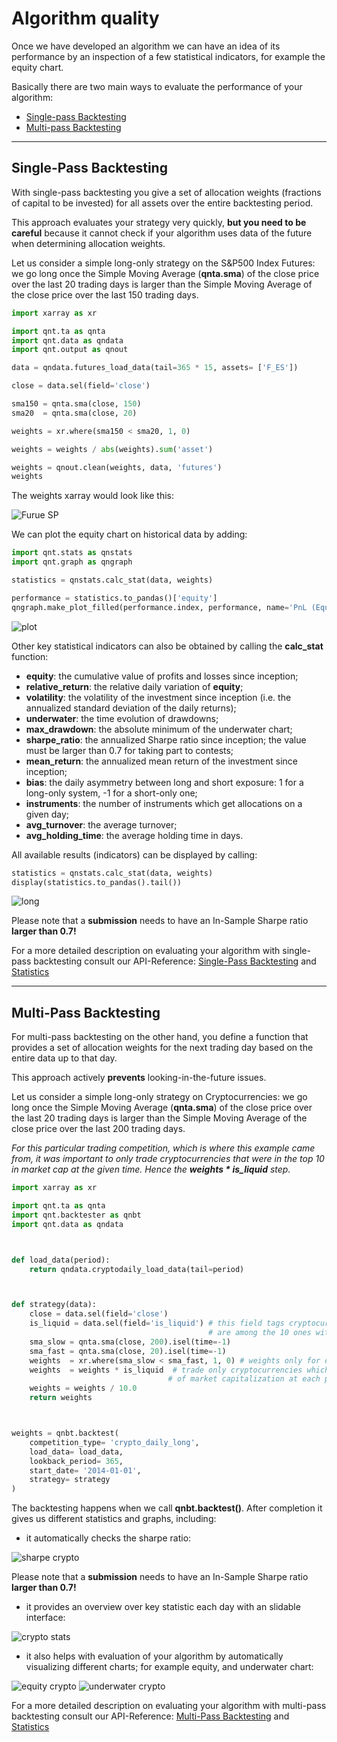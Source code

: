 # Algorithm quality

Once we have developed an algorithm we can have an idea of its performance by an  inspection of a few statistical indicators, for example the equity chart.

Basically there are two main ways to evaluate the performance of your algorithm:
- [Single-pass Backtesting](#single-pass-backtesting)
- [Multi-pass Backtesting](#multi-pass-backtesting)
----

## Single-Pass Backtesting

With single-pass backtesting you give a set of allocation weights (fractions of capital to be invested) for all assets over the entire backtesting period.

This approach evaluates your strategy very quickly, **but you need to be careful** because it cannot check if your algorithm uses data of the future when determining allocation weights.

Let us consider a simple long-only strategy on the S&P500 Index Futures: we go long once the Simple Moving Average (**qnta.sma**) of the close price over the last 20 trading days is larger than the Simple Moving Average of the close price over the last 150 trading days.

```python
import xarray as xr

import qnt.ta as qnta
import qnt.data as qndata
import qnt.output as qnout

data = qndata.futures_load_data(tail=365 * 15, assets= ['F_ES'])

close = data.sel(field='close')

sma150 = qnta.sma(close, 150)
sma20  = qnta.sma(close, 20)

weights = xr.where(sma150 < sma20, 1, 0)

weights = weights / abs(weights).sum('asset')

weights = qnout.clean(weights, data, 'futures')
weights
```
The weights xarray would look like this:

![Furue SP](./pictures/F_ES_15y.png)

We can plot the equity chart on historical data by adding:

```python
import qnt.stats as qnstats
import qnt.graph as qngraph

statistics = qnstats.calc_stat(data, weights)

performance = statistics.to_pandas()['equity']
qngraph.make_plot_filled(performance.index, performance, name='PnL (Equity)')
```

![plot](./pictures/newplot.png)

Other key statistical indicators can also be obtained by calling the **calc_stat** function:

* **equity**: the cumulative value of profits and losses since inception;
* **relative_return**: the relative daily variation of **equity**;
* **volatility**: the volatility of the investment since inception (i.e. the annualized standard deviation of the daily returns);
* **underwater**: the time evolution of drawdowns;
* **max_drawdown**: the absolute minimum of the underwater chart;
* **sharpe_ratio**: the annualized Sharpe ratio since inception; the value must be larger than 0.7 for taking part to contests;
* **mean_return**: the annualized mean return of the investment since inception;
* **bias**: the daily asymmetry between long and short exposure: 1 for a long-only system, -1 for a short-only one;
* **instruments**: the number of instruments which get allocations on a given day;
* **avg_turnover**: the average turnover;
* **avg_holding_time**: the average holding time in days.


All available results (indicators) can be displayed by calling:
```python
statistics = qnstats.calc_stat(data, weights)
display(statistics.to_pandas().tail())
```
![long](./pictures/long.png)

Please note that a **submission** needs to have an In-Sample Sharpe ratio **larger than 0.7!**

For a more detailed description on evaluating your algorithm with single-pass backtesting consult our API-Reference: [Single-Pass Backtesting](https://quantiacs.com/documentation/en/reference/evaluation.html#single-pass-backtesting) and [Statistics](https://quantiacs.com/documentation/en/reference/evaluation.html#statistics)

----

## Multi-Pass Backtesting
For multi-pass backtesting on the other hand, you define a function that provides a set of allocation weights for the next trading day based on the entire data up to that day.

This approach actively **prevents** looking-in-the-future issues.

Let us consider a simple long-only strategy on Cryptocurrencies: we go long once the Simple Moving Average (**qnta.sma**) of the close price over the last 20 trading days is larger than the Simple Moving Average of the close price over the last 200 trading days.


*For this particular trading competition, which is where this example came from, it was important to only trade cryptocurrencies that were in the top 10 in market cap at the given time. Hence the* ***weights * is_liquid*** *step.*

```python
import xarray as xr

import qnt.ta as qnta
import qnt.backtester as qnbt
import qnt.data as qndata



def load_data(period):
    return qndata.cryptodaily_load_data(tail=period)



def strategy(data):
    close = data.sel(field='close')
    is_liquid = data.sel(field='is_liquid') # this field tags cryptocurrencies which, at a given point in time,
                                            # are among the 10 ones with the largest market capitalization
    sma_slow = qnta.sma(close, 200).isel(time=-1)
    sma_fast = qnta.sma(close, 20).isel(time=-1)
    weights  = xr.where(sma_slow < sma_fast, 1, 0) # weights only for one trading day
    weights  = weights * is_liquid  # trade only cryptocurrencies which were among the top 10 in terms
                                   # of market capitalization at each point in time
    weights = weights / 10.0
    return weights



weights = qnbt.backtest(
    competition_type= 'crypto_daily_long',
    load_data= load_data,
    lookback_period= 365,
    start_date= '2014-01-01',
    strategy= strategy
)
```
The backtesting happens when we call **qnbt.backtest()**. After completion it gives us different statistics and graphs, including:
* it automatically checks the sharpe ratio:


![sharpe crypto](./pictures/crypto_sharpe.png)

Please note that a **submission** needs to have an In-Sample Sharpe ratio **larger than 0.7!**

* it provides an overview over key statistic each day with an slidable interface:


![crypto stats](./pictures/crypto_stats.png)

* it also helps with evaluation of your algorithm by automatically visualizing different charts; for example equity, and underwater chart:

![equity crypto](./pictures/crypto_equity.png)
![underwater crypto](./pictures/crypto_underwater.png)

For a more detailed description on evaluating your algorithm with multi-pass backtesting consult our API-Reference: [Multi-Pass Backtesting](https://quantiacs.com/documentation/en/reference/evaluation.html#multi-pass-backtesting) and [Statistics](https://quantiacs.com/documentation/en/reference/evaluation.html#statistics)
